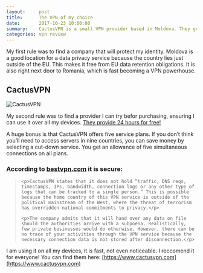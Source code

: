 ```yaml
---
layout:     post
title:      The VPN of my choice
date:       2017-10-23 10:00:00
summary:    CactusVPN is a small VPN provider based in Moldova. They get a lots of things right.
categories: vpn review
---
```


My first rule was to find a company that will protect my identity. Moldova is a good location for a data privacy service because the country lies just outside of the EU. This makes it free from EU data retention obligations. It is also right next door to Romania, which is fast becoming a VPN powerhouse.

## CactusVPN

![CactusVPN](https://i.imgur.com/m4wpkx0.png)

My second rule was to find a provider I can try befor purchasing, ensuring I can use it over all my devices. [They provide 24 hours for free!](https://www.cactusvpn.com/free-vpn/)

A huge bonus is that CactusVPN offers five service plans. If you don’t think you’ll need to access servers in nine countries, you can save money by selecting a cut-down service. You get an allowance of five simultaneous connections on all plans.

### According to [bestvpn.com](https://www.bestvpn.com/cactusvpn-review/) it is secure:

<blockquote>

	<p>CactusVPN states that it does not hold “traffic, DNS reqs, timestamps, IPs, bandwidth, connection logs or any other type of logs that can be tracked to a single person.” This is possible because the home country of this VPN service is outside of the political mainstream of the West, where the threat of terrorism has overridden national commitments to privacy.</p>

	<p>The company admits that it will hand over any data on file should the authorities arrive with a subpoena. Realistically, few private businesses would do otherwise. However, there can be no trace of your activities through the VPN service because the necessary connection data is not stored after disconnection.</p>

</blockquote>

I am using it on all my devices, it is fast, not even noticeable. I reccomend it for everyone! You can find them here: [https://www.cactusvpn.com](https://www.cactusvpn.com)
